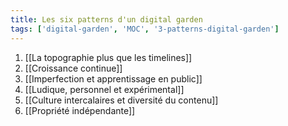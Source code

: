 ```yaml
---
title: Les six patterns d'un digital garden
tags: ['digital-garden', 'MOC', '3-patterns-digital-garden']
---
```


1. [[La topographie plus que les timelines]]
2. [[Croissance continue]]
3. [[Imperfection et apprentissage en public]]
4. [[Ludique, personnel et expérimental]]
5. [[Culture intercalaires et diversité du contenu]]
6. [[Propriété indépendante]]
